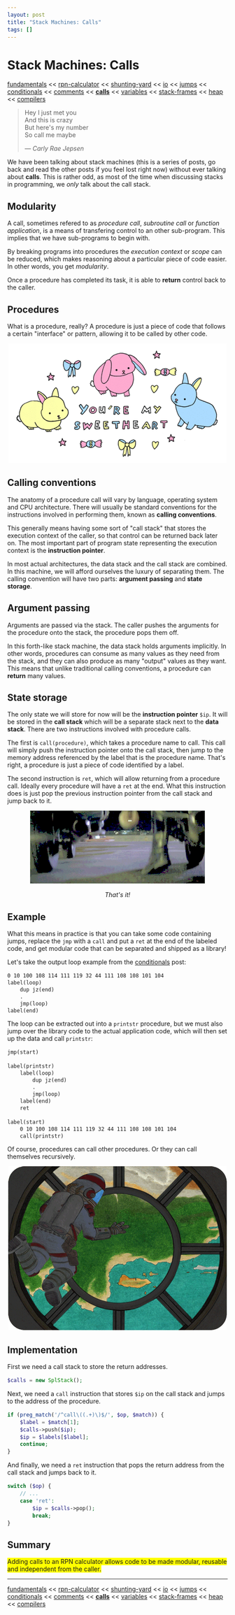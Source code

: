 ```yaml
---
layout: post
title: "Stack Machines: Calls"
tags: []
---
```


# Stack Machines: Calls

[fundamentals](/2013/08/28/stack-machines-fundamentals.html) <<
[rpn-calculator](/2013/12/02/stack-machines-rpn.html) <<
[shunting-yard](/2013/12/03/stack-machines-shunting-yard.html) <<
[io](/2014/11/29/stack-machines-io.html) <<
[jumps](/2014/11/30/stack-machines-jumps.html) <<
[conditionals](/2014/12/01/stack-machines-conditionals.html) <<
[comments](/2014/12/02/stack-machines-comments.html) <<
[**calls**](/2014/12/03/stack-machines-calls.html) <<
[variables](/2014/12/04/stack-machines-variables.html) <<
[stack-frames](/2014/12/05/stack-machines-stack-frames.html) <<
[heap](/2014/12/12/stack-machines-heap.html) <<
[compilers](/2014/12/18/stack-machines-compilers.html)

> Hey I just met you<br />
> And this is crazy<br />
> But here's my number<br />
> So call me maybe<br />
>
> *&mdash; Carly Rae Jepsen*

We have been talking about stack machines (this is a series of posts, go back and read the other posts if you feel lost right now) without ever talking about **calls**. This is rather odd, as most of the time when discussing stacks in programming, we *only* talk about the call stack.

## Modularity

A call, sometimes refered to as *procedure call*, *subroutine call* or *function application*, is a means of transfering control to an other sub-program. This implies that we have sub-programs to begin with.

By breaking programs into procedures the *execution context* or *scope* can be reduced, which makes reasoning about a particular piece of code easier. In other words, you get *modularity*.

Once a procedure has completed its task, it is able to **return** control back to the caller.

## Procedures

What is a procedure, really? A procedure is just a piece of code that follows a certain "interface" or pattern, allowing it to be called by other code.

<center>
    <img src="/img/stack-machine-calls/sweetheart.gif">
</center>

## Calling conventions

The anatomy of a procedure call will vary by language, operating system and CPU architecture. There will usually be standard conventions for the instructions involved in performing them, known as **calling conventions**.

This generally means having some sort of "call stack" that stores the execution context of the caller, so that control can be returned back later on. The most important part of program state representing the execution context is the **instruction pointer**.

In most actual architectures, the data stack and the call stack are combined. In this machine, we will afford ourselves the luxury of separating them. The calling convention will have two parts: **argument passing** and **state storage**.

## Argument passing

Arguments are passed via the stack. The caller pushes the arguments for the procedure onto the stack, the procedure pops them off.

In this forth-like stack machine, the data stack holds arguments implicitly. In other words, procedures can consume as many values as they need from the stack, and they can also produce as many "output" values as they want. This means that unlike traditional calling conventions, a procedure can **return** many values.

## State storage

The only state we will store for now will be the **instruction pointer** `$ip`. It will be stored in the **call stack** which will be a separate stack next to the **data stack**. There are two instructions involved with procedure calls.

The first is `call(procedure)`, which takes a procedure name to call. This call will simply push the instruction pointer onto the call stack, then jump to the memory address referenced by the label that is the procedure name. That's right, a procedure is just a piece of code identified by a label.

The second instruction is `ret`, which will allow returning from a procedure call. Ideally every procedure will have a `ret` at the end. What this instruction does is just pop the previous instruction pointer from the call stack and jump back to it.

<center>
    <p><img src="/img/stack-machine-calls/donut.gif"></p>
    <p><em>That's it!</em></p>
</center>


## Example

What this means in practice is that you can take some code containing jumps, replace the `jmp` with a `call` and put a `ret` at the end of the labeled code, and get modular code that can be separated and shipped as a library!

Let's take the output loop example from the [conditionals](/2014/12/01/stack-machines-conditionals.html) post:

    0 10 100 108 114 111 119 32 44 111 108 108 101 104
    label(loop)
        dup jz(end)
        .
        jmp(loop)
    label(end)

The loop can be extracted out into a `printstr` procedure, but we must also jump over the library code to the actual application code, which will then set up the data and call `printstr`:

    jmp(start)

    label(printstr)
        label(loop)
            dup jz(end)
            .
            jmp(loop)
        label(end)
        ret

    label(start)
        0 10 100 108 114 111 119 32 44 111 108 108 101 104
        call(printstr)

Of course, procedures can call other procedures. Or they can call themselves recursively.

<center>
    <img src="/img/stack-machine-calls/space.gif">
</center>

## Implementation

First we need a call stack to store the return addresses.

~~~php
$calls = new SplStack();
~~~

Next, we need a `call` instruction that stores `$ip` on the call stack and jumps to the address of the procedure.

~~~php
if (preg_match('/^call\((.+)\)$/', $op, $match)) {
    $label = $match[1];
    $calls->push($ip);
    $ip = $labels[$label];
    continue;
}
~~~

And finally, we need a `ret` instruction that pops the return address from the call stack and jumps back to it.

~~~php
switch ($op) {
    // ...
    case 'ret':
        $ip = $calls->pop();
        break;
}
~~~

## Summary

<span style="background-color: yellow;">
    Adding calls to an RPN calculator allows code to be made modular, reusable and independent from the caller.
</span>

---

[fundamentals](/2013/08/28/stack-machines-fundamentals.html) <<
[rpn-calculator](/2013/12/02/stack-machines-rpn.html) <<
[shunting-yard](/2013/12/03/stack-machines-shunting-yard.html) <<
[io](/2014/11/29/stack-machines-io.html) <<
[jumps](/2014/11/30/stack-machines-jumps.html) <<
[conditionals](/2014/12/01/stack-machines-conditionals.html) <<
[comments](/2014/12/02/stack-machines-comments.html) <<
[**calls**](/2014/12/03/stack-machines-calls.html) <<
[variables](/2014/12/04/stack-machines-variables.html) <<
[stack-frames](/2014/12/05/stack-machines-stack-frames.html) <<
[heap](/2014/12/12/stack-machines-heap.html) <<
[compilers](/2014/12/18/stack-machines-compilers.html)
